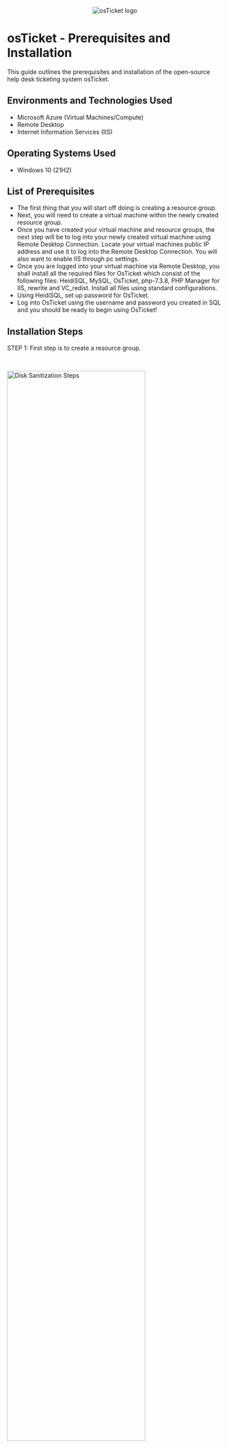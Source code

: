 <p align="center">
<img src="https://i.imgur.com/Clzj7Xs.png" alt="osTicket logo"/>
</p>

<h1>osTicket - Prerequisites and Installation</h1>
This guide outlines the prerequisites and installation of the open-source help desk ticketing system osTicket.<br />


<h2>Environments and Technologies Used</h2>

- Microsoft Azure (Virtual Machines/Compute)
- Remote Desktop
- Internet Information Services (IIS)

<h2>Operating Systems Used </h2>

- Windows 10</b> (21H2)

<h2>List of Prerequisites</h2>

- The first thing that you will start off doing is creating a resource group.
- Next, you will need to create a virtual machine within the newly created resource group.
- Once you have created your virtual machine and resource groups, the next step will be to log into your newly created virtual machine using Remote Desktop Connection. Locate your virtual machines public IP address and use it to log into the Remote Desktop Connection. You will also want to enable IIS through pc settings.
- Once you are logged into your virtual machine via Remote Desktop, you shall install all the required files for OsTicket which consist of the following files: HeidiSQL, MySQL, OsTicket, php-7.3.8, PHP Manager for IIS, rewrite and VC_redist. Install all files using standard configurations.
- Using HeidiSQL, set up password for OsTicket.
- Log into OsTicket using the username and password you created in SQL and you should be ready to begin using OsTicket!

<h2>Installation Steps</h2>


</p>
<p>
STEP 1: First step is to create a resource group.
</p>
<br />

<p>
<img src="https://i.imgur.com/EFZmwZ7.png" height="80%" width="80%" alt="Disk Sanitization Steps"/>
</p>
<p>
STEP 2: The next step will be to create a virtual machine within the resource group that you just created.
</p>
<br />

<p>
<img src="https://i.imgur.com/NvlHDuc.png" height="80%" width="80%" alt="Disk Sanitization Steps"/>
</p>
<p>
STEP 3: Next, you will be required to install all of the following files as depicted in the illustration below.
  The files consist of: HeidiSQL, MySQL, OsTicket, php-7.3.8, PHP Manager for IIS, rewrite and VC_redist. Install all files using standard configurations.
</p>
<br />

<p>
<img src="https://i.imgur.com/Y138nFI.png" height="80%" width="80%" alt="Disk Sanitization Steps"/>
</p>
<p>
STEP 4: You will want to enable CGI in Windows features. Go to Control Panel> Programs> Turn windows features on or off> World Wide Web Services> Application Development Features> CGI.
</p>
<br />

<p>
<img src="https://i.imgur.com/uPyjJh7.png" height="80%" width="80%" alt="Disk Sanitization Steps"/>
</p>
<p>
STEP 5: Enable php-cgi through the Internet Information Services (IIS) for the OsTicket system.
</p>
<br />

<p>
<img src="https://i.imgur.com/9It4kT1.png" height="80%" width="80%" alt="Disk Sanitization Steps"/>
</p>
<p>
STEP 6: For the last steps, you will use HeidiSQL to create a username and password for OsTicket. Afterwards, you should be all ready to log in and begin using OsTicket!
</p>
<br />

<p>
<img src="https://i.imgur.com/h0X3VGe.png" height="80%" width="80%" alt="Disk Sanitization Steps"/>
  <img src="https://i.imgur.com/4FfZDFH.png" height="80%" width="80%" alt="Disk Sanitization Steps"/>
</p>
<p>
Good luck!
